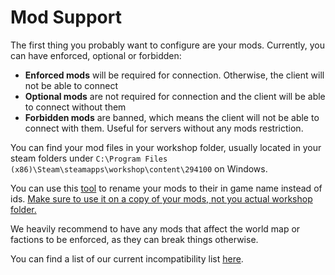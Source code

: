 # Mod Support

The first thing you probably want to configure are your mods. Currently, you can have enforced, optional or forbidden:

* **Enforced mods** will be required for connection. Otherwise, the client will not be able to connect
* **Optional mods** are not required for connection and the client will be able to connect without them
* **Forbidden mods** are banned, which means the client will not be able to connect with them. Useful for servers without any mods restriction.

You can find your mod files in your workshop folder, usually located in your steam folders under `C:\Program Files (x86)\Steam\steamapps\workshop\content\294100` on Windows.

You can use this [tool](https://github.com/Byte-Nova/Library/releases/latest) to rename your mods to their in game name instead of ids. <u>Make sure to use it on a copy of your mods, not you actual workshop folder.</u>

We heavily recommend to have any mods that affect the world map or factions to be enforced, as they can break things otherwise.

You can find a list of our current incompatibility list [here](https://docs.google.com/spreadsheets/d/14f4oJIV82SzqNK-Tyewr0OKxVRgge8xFasivACwRlsA/edit#gid=0).

